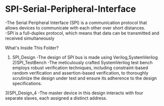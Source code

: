 # SPI-Serial-Peripheral-Interface
-The Serial Peripheral Interface (SPI) is a communication protocol that allows devices to communicate with each other over short distances.   
-SPI is a full-duplex protocol, which means that data can be transmitted and received simultaneously

What's Inside This Folder?
1) SPI_Design
-The design of SPI bus is made using Verilog,SystemVerilog
2)SPI_TestBench
-The meticulously crafted SystemVerilog test bench employs robust verification techniques, including constraint-based random verification and assertion-based verification, to thoroughly scrutinize the design under test and ensure its adherence to the design specifications.

3)SPI_Design_4
-The master device in this design interacts with four separate slaves, each assigned a distinct address.
